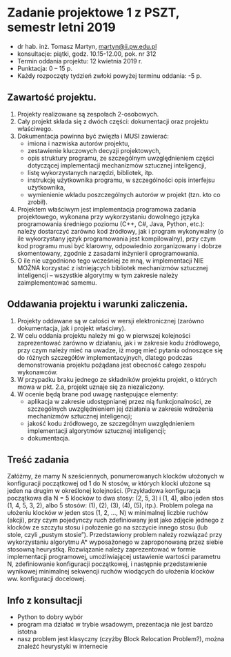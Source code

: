 # Zadanie projektowe 1 z PSZT, semestr letni 2019

* dr hab. inż. Tomasz Martyn, martyn@ii.pw.edu.pl
* konsultacje: piątki, godz. 10.15-12.00, pok. nr 312
* Termin oddania projektu: 12 kwietnia 2019 r.
* Punktacja: 0 – 15 p.
* Każdy rozpoczęty tydzień zwłoki powyżej terminu oddania: -5 p.

## Zawartość projektu.

1. Projekty realizowane są zespołach 2-osobowych.
2. Cały projekt składa się z dwóch części: dokumentacji oraz projektu właściwego.
3. Dokumentacja powinna być zwięzła i MUSI zawierać:
    - imiona i nazwiska autorów projektu,
    - zestawienie kluczowych decyzji projektowych,
    - opis struktury programu, ze szczególnym uwzględnieniem części dotyczącej implementacji mechanizmów sztucznej inteligencji,
    - listę wykorzystanych narzędzi, bibliotek, itp.
    - instrukcję użytkownika programu, w szczególności opis interfejsu użytkownika,
    - wymienienie wkładu poszczególnych autorów w projekt (tzn. kto co zrobił).
4. Projektem właściwym jest implementacja programowa zadania projektowego, wykonana przy wykorzystaniu dowolnego języka programowania średniego poziomu (C++, C#, Java, Python, etc.): należy dostarczyć zarówno kod źródłowy, jak i program wykonywalny (o ile wykorzystany język programowania jest kompilowalny), przy czym kod programu musi być klarowny, odpowiednio zorganizowany i dobrze skomentowany, zgodnie z zasadami inżynierii oprogramowania.
5. O ile nie uzgodniono tego wcześniej ze mną, w implementacji NIE MOŻNA korzystać z istniejących bibliotek mechanizmów sztucznej inteligencji – wszystkie algorytmy w tym zakresie należy zaimplementować samemu.

## Oddawania projektu i warunki zaliczenia.

1. Projekty oddawane są w całości w wersji elektronicznej (zarówno dokumentacja, jak i projekt właściwy).
2. W celu oddania projektu należy mi go w pierwszej kolejności zaprezentować zarówno w działaniu, jak i w zakresie kodu źródłowego, przy czym należy mieć na uwadze, iż mogę mieć pytania odnoszące się do różnych szczegółów implementacyjnych, dlatego podczas demonstrowania projektu pożądana jest obecność całego zespołu wykonawców.
3. W przypadku braku jednego ze składników projektu projekt, o których mowa w pkt. 2.a, projekt uznaje się za niezaliczony.
4. W ocenie będą brane pod uwagę następujące elementy:
    - aplikacja w zakresie udostępnianej przez nią funkcjonalności, ze szczególnych uwzględnieniem jej działania w zakresie wdrożenia mechanizmów sztucznej inteligencji;
    - jakość kodu źródłowego, ze szczególnym uwzględnieniem implementacji algorytmów sztucznej inteligencji;
    - dokumentacja.

## Treść zadania

Załóżmy, że mamy N sześciennych, ponumerowanych klocków ułożonych w konfiguracji początkowej od 1 do N stosów, w których klocki ułożone są jeden na drugim w określonej kolejności. (Przykładowa konfiguracja początkowa dla N = 5 klocków to dwa stosy: (2, 5, 3) i (1, 4), albo jeden stos (1, 4, 5, 3, 2), albo 5 stosów: (1), (2), (3), (4), (5), itp.). Problem polega na ułożeniu klocków w jeden stos (1, 2, …, N) w minimalnej liczbie ruchów (akcji), przy czym pojedynczy ruch zdefiniowany jest jako zdjęcie jednego z klocków ze szczytu stosu i położenie go na szczycie innego stosu (lub stole, czyli „pustym stosie”). Przedstawiony problem należy rozwiązać przy wykorzystaniu algorytmu A* wyposażonego w zaproponowaną przez siebie stosowną heurystką. Rozwiązanie należy zaprezentować w formie implementacji programowej, umożliwiającej ustawienie wartości parametru N, zdefiniowanie konfiguracji początkowej, i następnie przedstawienie wynikowej minimalnej sekwencji ruchów wiodących do ułożenia klocków ww. konfiguracji docelowej.

## Info z konsultacji

* Python to dobry wybór
* program ma działać w trybie wsadowym, prezentacja nie jest bardzo istotna
* nasz problem jest klasyczny (czyżby Block Relocation Problem?), można znaleźć heurystyki w internecie
